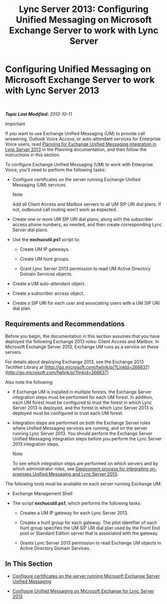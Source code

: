 ﻿---
title: 'Lync Server 2013: Configuring Unified Messaging on Microsoft Exchange Server to work with Lync Server'
TOCTitle: Configuring Unified Messaging on Microsoft Exchange Server to work with Lync Server 2013
ms:assetid: 058da9c4-23af-4ddb-9f63-70133a8aafc6
ms:mtpsurl: https://technet.microsoft.com/en-us/library/Gg398106(v=OCS.15)
ms:contentKeyID: 48183289
ms.date: 07/23/2014
mtps_version: v=OCS.15
---

<div data-xmlns="http://www.w3.org/1999/xhtml">

<div class="topic" data-xmlns="http://www.w3.org/1999/xhtml" data-msxsl="urn:schemas-microsoft-com:xslt" data-cs="http://msdn.microsoft.com/en-us/">

<div data-asp="http://msdn2.microsoft.com/asp">

# Configuring Unified Messaging on Microsoft Exchange Server to work with Lync Server 2013

</div>

<div id="mainSection">

<div id="mainBody">

<span> </span>

_**Topic Last Modified:** 2012-10-11_

<div class="alert">


> [!IMPORTANT]
> If you want to use Exchange Unified Messaging (UM) to provide call answering, Outlook Voice Access, or auto-attendant services for Enterprise Voice users, read <A href="lync-server-2013-planning-for-exchange-unified-messaging-integration.md">Planning for Exchange Unified Messaging integration in Lync Server 2013</A> in the Planning documentation, and then follow the instructions in this section.



</div>

To configure Exchange Unified Messaging (UM) to work with Enterprise Voice, you’ll need to perform the following tasks:

  - Configure certificates on the server running Exchange Unified Messaging (UM) services
    
    <div class="alert">
    

    > [!NOTE]
    > Add all Client Access and Mailbox servers to all UM SIP URI dial plans. If not, outbound call routing won’t work as expected.

    
    </div>

  - Create one or more UM SIP URI dial plans, along with the subscriber access phone numbers, as needed, and then create corresponding Lync Server dial plans.

  - Use the **exchucutil.ps1** script to:
    
      - Create UM IP gateways.
    
      - Create UM hunt groups.
    
      - Grant Lync Server 2013 permission to read UM Active Directory Domain Services objects.

  - Create a UM auto-attendant object.

  - Create a subscriber access object.

  - Create a SIP URI for each user and associating users with a UM SIP URI dial plan.

<div>

## Requirements and Recommendations

Before you begin, the documentation in this section assumes that you have deployed the following Exchange 2013 roles: Client Access and Mailbox. In Microsoft Exchange Server 2013, Exchange UM runs as a service on these servers.

For details about deploying Exchange 2013, see the Exchange 2013 TechNet Library at [http://go.microsoft.com/fwlink/p/?LinkId=266637](http://go.microsoft.com/fwlink/p/?linkid=266637)

Also note the following:

  - If Exchange UM is installed in multiple forests, the Exchange Server integration steps must be performed for each UM forest. In addition, each UM forest must be configured to trust the forest in which Lync Server 2013 is deployed, and the forest in which Lync Server 2013 is deployed must be configured to trust each UM forest.

  - Integration steps are performed on both the Exchange Server roles where Unified Messaging services are running, and on the server running Lync Server 2013. You should perform the Exchange Server Unified Messaging integration steps before you perform the Lync Server 2013 integration steps.
    
    <div class="alert">
    

    > [!NOTE]
    > To see which integration steps are performed on which servers and by which administrator roles, see <A href="lync-server-2013-deployment-process-for-integrating-on-premises-unified-messaging.md">Deployment process for integrating on-premises Unified Messaging and Lync Server 2013</A>.

    
    </div>

The following tools must be available on each server running Exchange UM:

  - Exchange Management Shell

  - The script **exchucutil.ps1**, which performs the following tasks:
    
      - Creates a UM IP gateway for each Lync Server 2013.
    
      - Creates a hunt group for each gateway. The pilot identifier of each hunt group specifies the UM SIP URI dial plan used by the Front End pool or Standard Edition server that is associated with the gateway.
    
      - Grants Lync Server 2013 permission to read Exchange UM objects in Active Directory Domain Services.

</div>

<div>

## In This Section

  - [Configure certificates on the server running Microsoft Exchange Server Unified Messaging](lync-server-2013-configure-certificates-on-the-server-running-microsoft-exchange-server-unified-messaging.md)

  - [Configure Unified Messaging on Microsoft Exchange for Lync Server 2013](lync-server-2013-configure-unified-messaging-on-microsoft-exchange.md)

</div>

</div>

<span> </span>

</div>

</div>

</div>

